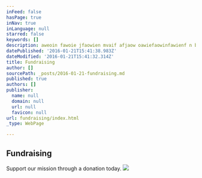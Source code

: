 ```yaml
---
inFeed: false
hasPage: true
inNav: true
inLanguage: null
starred: false
keywords: []
description: aweoin fawoie jfaowien mvaif afjaow oawiefaowinfawienf n baoeirnbaoiebn
datePublished: '2016-01-21T15:41:38.983Z'
dateModified: '2016-01-21T15:41:32.314Z'
title: Fundraising
author: []
sourcePath: _posts/2016-01-21-fundraising.md
published: true
authors: []
publisher:
  name: null
  domain: null
  url: null
  favicon: null
url: fundraising/index.html
_type: WebPage

---
```

## Fundraising

Support our mission through a donation today. ![](https://the-grid-user-content.s3-us-west-2.amazonaws.com/61be5b42-89e3-4731-8e56-4236a16ee7e6.png)
